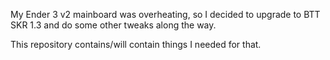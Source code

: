My Ender 3 v2 mainboard was overheating, so I decided to upgrade to BTT SKR 1.3
and do some other tweaks along the way.

This repository contains/will contain things I needed for that.
